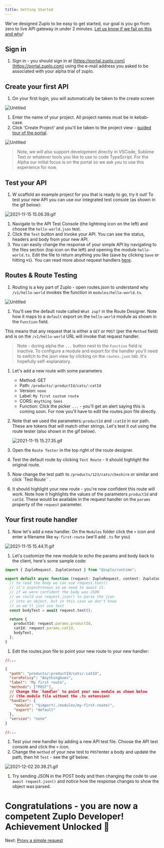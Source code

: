 ```yaml
---
title: Getting Started
---
```


We've designed Zuplo to be easy to get started, our goal is you go from zero to
live API gateway in under 2 minutes.
[Let us know if we fail on this and why](https://discord.gg/CEZrnZN897)!

## Sign in

1. Sign in - you should sign in at
   [https://portal.zuplo.com](https://portal.zuplo.com) using the e-mail address
   you asked to be associated with your alpha trial of zuplo.

## Create your first API

1. On your first login, you will automatically be taken to the create screen

![Untitled](/media/getting-started-old/Untitled.png)

1. Enter the name of your project. All project names must be in kebab-case.
2. Click 'Create Project' and you'll be taken to the project view -
   [guided tour of the portal](/articles/portal).

![Untitled](/media/getting-started-old/Untitled%201.png)

> Note, we will also support development directly in VSCode, Sublime Text or
> whatever tools you like to use to code TypeScript. For the Alpha our initial
> focus is on the portal so we ask you to use this experience for now.

## Test your API

1. W scaffold an example project for you that is ready to go, try it out! To
   test your new API you can use our integrated test console (as shown in the
   gif below):

![2021-11-15 15.06.39.gif](/media/getting-started-old/2021-11-15_15.06.39.gif)

1. Navigate to the API Test Console (the lightning icon on the left) and choose
   the `hello-world.json` test.
2. Click the `Test` button and invoke your API. You can see the status, headers
   and body from your new API.
3. You can easily change the response of your simple API by navigating to the
   files section (top icon on the left) and opening the module `hello-world.ts`.
   Edit the file to return anything you like (save by clicking `Save` or hitting
   `⌘S`). You can read more about request handlers
   [here](https://www.notion.so/Request-Handlers-d94c4e9db5be4351afb61f1755ab6f9c).

## Routes & Route Testing

1. Routing is a key part of Zuplo - open routes.json to understand why
   `/v1/hello-world` invokes the function in `modules/hello-world.ts`.

![Untitled](/media/getting-started-old/Untitled%202.png)

1. You'll see the default route called `What zup?` in the Route Designer. Note
   how it maps to a `default` export on the `hello-world` module as shown in the
   `Function` field.

This means that any request that is either a `GET` or `POST` (per the `Method`
field) and is on the `/v1/hello-world` URL will invoke that request handler.

> Note - during alpha the `...` button next to the `Function` field is inactive.
> To configure a module and export for the handler you'll need to switch to the
> json view by clicking on the `routes.json` tab. It's hopefully
> self-explanatory.

1. Let's add a new route with some parameters
   - Method: GET
   - Path: `/products/:productId/cats/:catId`
   - Version: `none`
   - Label: `My first custom route`
   - CORS: `Anything Goes`
   - Function: Click the picker `...` - you'll get an alert saying this is
     coming soon. For now you'll have to edit the routes.json file directly.
2. Note that we used the parameters`:productId` and `:catId` in our path. These
   are tokens that will match other strings. Let's test it out using the route
   tester (also shown in the gif below).

   ![2021-11-15 15.27.35.gif](/media/getting-started-old/2021-11-15_15.27.35.gif)

3. Open the `Route Tester` in the top right of the route designer.
4. Test the default route by clicking `Test Route` - it should highlight the
   original route.
5. Now change the test path to `/products/123/cats/cheshire` or similar and
   click `Test Route`` .
6. It should highlight your new route - you're now confident this route will
   work. Note how it highlights the values of the parameters `productId` and
   `catId`. These would be available in the request handler on the `params`
   property of the `request` parameter.

## Your first route handler

1. Now let's add a new handler. On the `Modules` folder click the `+` icon and
   enter a filename like `my-first-route` (we'll add `.ts` for you)

![2021-11-15 15.44.11.gif](/media/getting-started-old/2021-11-15_15.44.11.gif)

1. Let's customize the new module to echo the params and body back to the
   client, here's some sample code:

```ts
import { ZuploRequest, ZuploContext } from "@zuplo/runtime";

export default async function (request: ZuploRequest, context: ZuploContext) {
  // to read the body we can use request.text()
  // it's asynchronous so we need to await it.
  // if we were confident the body was JSON
  // we could use request.json() to parse the json
  // into an object, but in this case we don't know
  // so we'll just use text
  const bodyText = await request.text();

  return {
    productId: request.params.productId,
    catId: request.params.catId,
    bodyText,
  };
}
```

1. Edit the routes.json file to point your new route to your new handler:

```json
//...

{
  "path": "products/:productId/cats/:catId",
  "corsPolicy": "AnythingGoes",
  "label": "My first route",
  "methods": ["POST"],
  // Change the `handler` to point your new module as shown below
  // (the module file without the .ts extension)
  "handler": {
    "module": "$import(./modules/my-first-route)",
    "export": "default"
  },
  "version": "none"
}

//...
```

1. Test your new handler by adding a new API test file. Choose the API test
   console and click the `+` icon.
2. Change the `method` of your new test to `POST`enter a body and update the
   path, then hit `Test` - see the gif below.

![2021-12-02 20.39.21.gif](/media/getting-started-old/2021-12-02_20.39.21.gif)

1. Try sending JSON in the POST body and then changing the code to use
   `await request.json()` and notice how the response changes to show the object
   was parsed.

# Congratulations - y**ou are now a competent Zuplo Developer! Achievement Unlocked 🎉**

Next: [Proxy a simple request](/articles/guides/proxy-a-simple-get-request)
